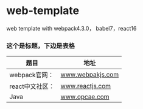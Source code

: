 # web-template
web template with webpack4.3.0， babel7，react16 
### 这个是标题，下边是表格

题目 | 地址
--- | ---
webpack官网： | www.webpakjs.com
react中文社区： | www.reactjs.com
Java | www.opcae.com
